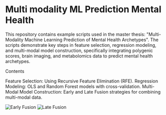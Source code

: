 # Multi modality ML Prediction Mental Health

This repository contains example scripts used in the master thesis: "Multi-Modality Machine Learning Prediction of Mental Health Archetypes". The scripts demonstrate key steps in feature selection, regression modeling, and multi-modal model construction, specifically integrating polygenic scores, brain imaging, and metabolomics data to predict mental health archetypes.

Contents

Feature Selection: Using Recursive Feature Elimination (RFE).
Regression Modeling: OLS and Random Forest models with cross-validation.
Multi-Modal Model Construction: Early and Late Fusion strategies for combining multi-modal data.

![Early Fusion](figures/early_fusion.png)
![Late Fusion](figures/late_fusion.png)
